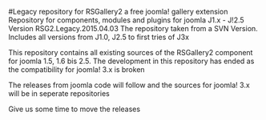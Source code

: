 #Legacy repository for RSGallery2 a free joomla! gallery extension
Repository for components, modules and plugins for joomla J1.x - J!2.5 
Version RSG2.Legacy.2015.04.03
The repository taken from a SVN Version. Includes all versions from J1.0, J2.5 to first tries of J3x

This repository contains all existing sources of the RSGallery2 component for joomla 1.5, 1.6 bis 2.5. 
The development in this repository has ended as the compatibility for joomla! 3.x is broken

The releases from joomla code will follow and the sources for joomla! 3.x will be in seperate repositories

Give us some time to move the releases



